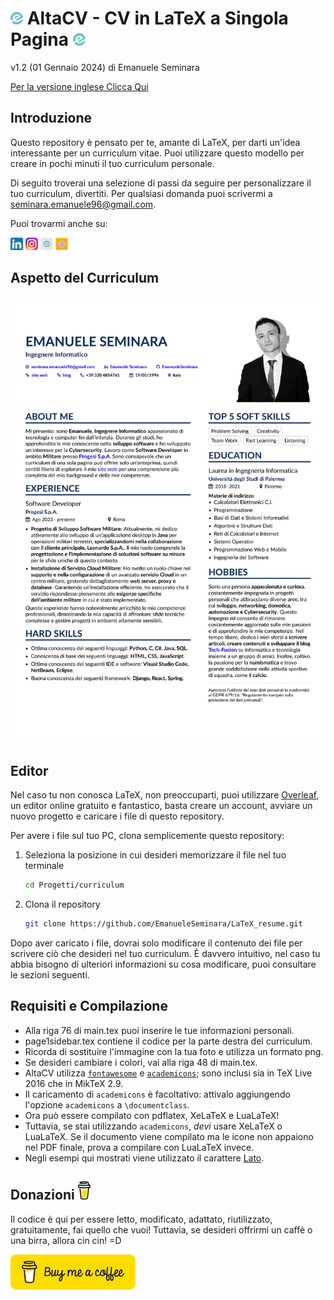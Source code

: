 # [![emanueleseminara.it](https://github.com/EmanueleSeminara/images/blob/main/logo_e_20x20.png?raw=true)](https://emanueleseminara.it/) AltaCV - CV in LaTeX a Singola Pagina [![emanueleseminara.it](https://github.com/EmanueleSeminara/images/blob/main/logo_e_20x20.png?raw=true)](https://emanueleseminara.it/)

v1.2 (01 Gennaio 2024) di Emanuele Seminara

[Per la versione inglese Clicca Qui](https://github.com/EmanueleSeminara/LaTeX_resume/tree/ENG)
## Introduzione

Questo repository è pensato per te, amante di LaTeX, per darti un'idea interessante per un curriculum vitae.
Puoi utilizzare questo modello per creare in pochi minuti il tuo curriculum personale.

Di seguito troverai una selezione di passi da seguire per personalizzare il tuo curriculum, divertiti.
Per qualsiasi domanda puoi scrivermi a [seminara.emanuele96@gmail.com](mailto:seminara.emanuele96@gmail.com).

Puoi trovarmi anche su:

[![emanueleseminara.it](https://github.com/EmanueleSeminara/images/blob/main/LinkedIn_icon_2x20.png?raw=true)](https://www.linkedin.com/in/emanuele-seminara/)
[![emanueleseminara.it](https://github.com/EmanueleSeminara/images/blob/main/Instagram_icon_20x20.png?raw=true)](https://www.instagram.com/emanuele_seminara/)
[![emanueleseminara.it](https://github.com/EmanueleSeminara/images/blob/main/pulsante_e_20x20.png?raw=true)](https://www.instagram.com/emanuele_seminara/)
[![emanueleseminara.it](https://github.com/EmanueleSeminara/images/blob/main/pulsante_tech_fusion_20x20.png?raw=true)](https://tech-fusion.it/)

## Aspetto del Curriculum
![Screenshot 2023-10-07 alle 15 01 09](./Emanuele_Seminara_CV_ITA.jpg)

## Editor
Nel caso tu non conosca LaTeX, non preoccuparti, puoi utilizzare [Overleaf](https://overleaf.com), un editor online gratuito e fantastico,
basta creare un account, avviare un nuovo progetto e caricare i file di questo repository.

Per avere i file sul tuo PC, clona semplicemente questo repository:

1) Seleziona la posizione in cui desideri memorizzare il file nel tuo terminale

   ```bash
   cd Progetti/curriculum
   ```

2) Clona il repository

   ```bash
   git clone https://github.com/EmanueleSeminara/LaTeX_resume.git
   ```

Dopo aver caricato i file, dovrai solo modificare il contenuto dei file per scrivere ciò che desideri nel tuo curriculum.
È davvero intuitivo, nel caso tu abbia bisogno di ulteriori informazioni su cosa modificare, puoi consultare le sezioni seguenti.

## Requisiti e Compilazione

* Alla riga 76 di main.tex puoi inserire le tue informazioni personali.
* page1sidebar.tex contiene il codice per la parte destra del curriculum.
* Ricorda di sostituire l'immagine con la tua foto e utilizza un formato png.
* Se desideri cambiare i colori, vai alla riga 48 di main.tex.
* AltaCV utilizza [`fontawesome`](http://www.ctan.org/pkg/fontawesome) e [`academicons`](http://www.ctan.org/pkg/academicons); sono inclusi sia in TeX Live 2016 che in MikTeX 2.9.
* Il caricamento di `academicons` è facoltativo: attivalo aggiungendo l'opzione `academicons` a `\documentclass`.
* Ora può essere compilato con pdflatex, XeLaTeX e LuaLaTeX!
* Tuttavia, se stai utilizzando `academicons`, _devi_ usare XeLaTeX o LuaLaTeX. Se il documento viene compilato ma le icone non appaiono nel PDF finale, prova a compilare con LuaLaTeX invece.
* Negli esempi qui mostrati viene utilizzato il carattere [Lato](http://www.latofonts.com/lato-free-fonts/).

## Donazioni [![Screen Grafico Entrate Uscite](https://github.com/EmanueleSeminara/images/blob/main/buy-me-a-coffee-logo-20x29.png?raw=true)](https://www.buymeacoffee.com/emanueleseminara)
Il codice è qui per essere letto, modificato, adattato, riutilizzato, gratuitamente, fai quello che vuoi!
Tuttavia, se desideri offrirmi un caffè o una birra, allora cin cin! =D

[![QR](https://github.com/EmanueleSeminara/images/blob/main/bmc-button_small2.png?raw=true)](https://www.buymeacoffee.com/emanueleseminara)
